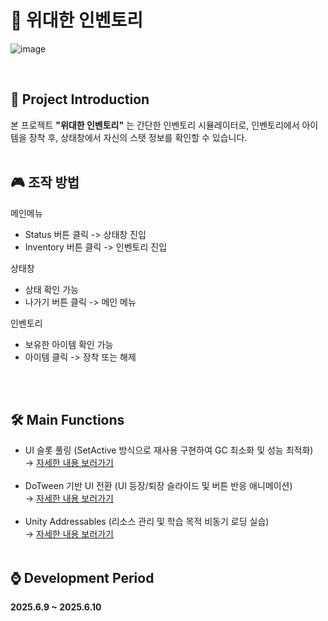 # 🎒 위대한 인벤토리
![image](https://github.com/user-attachments/assets/83401c48-92a5-423f-b655-1b428acd73b2)

<br>

## 🧐 Project Introduction
본 프로젝트 **"위대한 인벤토리"** 는 간단한 인벤토리 시뮬레이터로,
인벤토리에서 아이템을 장착 후, 상태창에서 자신의 스탯 정보를 확인할 수 있습니다.
<br><br>

## 🎮 조작 방법

메인메뉴
 - Status 버튼 클릭 -> 상태창 진입
 - Inventory 버튼 클릭 -> 인벤토리 진입

상태창
 - 상태 확인 가능
 - 나가기 버튼 클릭 -> 메인 메뉴

인벤토리
 - 보유한 아이템 확인 가능
 - 아이템 클릭 -> 장착 또는 해제
  
<br><br>

## 🛠️ Main Functions

- UI 슬롯 풀링 (SetActive 방식으로 재사용 구현하여 GC 최소화 및 성능 최적화)  
  → <a href="https://github.com/Neronem/TheGreatestInventory/blob/dev/FunctionExplains/SlotPooling.md">자세한 내용 보러가기</a>
<br><br>
- DoTween 기반 UI 전환 (UI 등장/퇴장 슬라이드 및 버튼 반응 애니메이션)  
  → <a href="https://github.com/Neronem/TheGreatestInventory/blob/dev/FunctionExplains/Dotween.md">자세한 내용 보러가기</a>
<br><br>
- Unity Addressables (리소스 관리 및 학습 목적 비동기 로딩 실습)  
  → <a href="https://github.com/Neronem/TheGreatestInventory/blob/dev/FunctionExplains/Addressable.md">자세한 내용 보러가기</a>
<br><br>

## ⌚ Development Period
**2025.6.9 ~ 2025.6.10**
